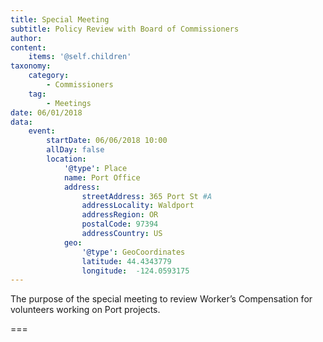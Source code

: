 ```yaml
---
title: Special Meeting
subtitle: Policy Review with Board of Commissioners
author: 
content:
    items: '@self.children'
taxonomy:
    category: 
        - Commissioners
    tag: 
        - Meetings
date: 06/01/2018
data:
    event:
        startDate: 06/06/2018 10:00
        allDay: false
        location:
            '@type': Place
            name: Port Office
            address:
                streetAddress: 365 Port St #A
                addressLocality: Waldport
                addressRegion: OR
                postalCode: 97394
                addressCountry: US
            geo:
                '@type': GeoCoordinates
                latitude: 44.4343779
                longitude:  -124.0593175
---
```


The purpose of the special meeting to review  Worker’s Compensation for volunteers working on Port projects.

===
